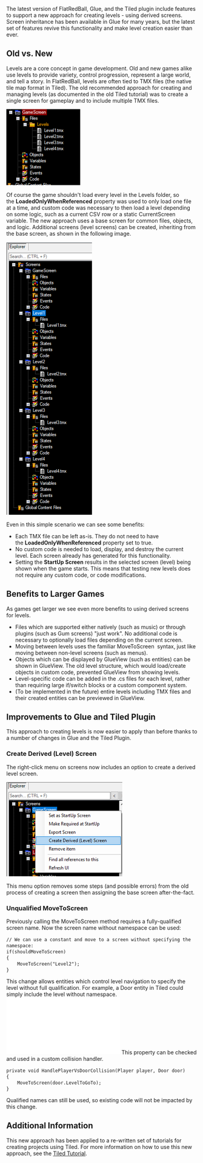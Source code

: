 The latest version of FlatRedBall, Glue, and the Tiled plugin include features to support a new approach for creating levels - using derived screens. Screen inheritance has been available in Glue for many years, but the latest set of features revive this functionality and make level creation easier than ever.

## Old vs. New

Levels are a core concept in game development. Old and new games alike use levels to provide variety, control progression, represent a large world, and tell a story. In FlatRedBall, levels are often tied to TMX files (the native tile map format in Tiled). The old recommended approach for creating and managing levels (as documented in the old Tiled tutorial) was to create a single screen for gameplay and to include multiple TMX files.

![](/media/2018-09-img_5b9ebe74379cd.png)

Of course the game shouldn't load every level in the Levels folder, so the **LoadedOnlyWhenReferenced** property was used to only load one file at a time, and custom code was necessary to then load a level depending on some logic, such as a current CSV row or a static CurrentScreen variable. The new approach uses a base screen for common files, objects, and logic. Additional screens (level screens) can be created, inheriting from the base screen, as shown in the following image.

![](/media/2018-09-img_5b9ec07f2fad8.png)

Even in this simple scenario we can see some benefits:

-   Each TMX file can be left as-is. They do not need to have the **LoadedOnlyWhenReferenced** property set to true.
-   No custom code is needed to load, display, and destroy the current level. Each screen already has generated for this functionality.
-   Setting the **StartUp Screen** results in the selected screen (level) being shown when the game starts. This means that testing new levels does not require any custom code, or code modifications.

## Benefits to Larger Games

As games get larger we see even more benefits to using derived screens for levels.

-   Files which are supported either natively (such as music) or through plugins (such as Gum screens) "just work". No additional code is necessary to optionally load files depending on the current screen.
-   Moving between levels uses the familiar MoveToScreen  syntax, just like moving between non-level screens (such as menus).
-   Objects which can be displayed by GlueView (such as entities) can be shown in GlueView. The old level structure, which would load/create objects in custom code, prevented GlueView from showing levels.
-   Level-specific code can be added in the .cs files for each level, rather than requiring large if/switch blocks or a custom component system.
-   (To be implemented in the future) entire levels including TMX files and their created entities can be previewed in GlueView.

## Improvements to Glue and Tiled Plugin

This approach to creating levels is now easier to apply than before thanks to a number of changes in Glue and the Tiled Plugin.

### Create Derived (Level) Screen

The right-click menu on screens now includes an option to create a derived level screen.

![](/media/2018-09-img_5b9ec2a6cb224.png)

This menu option removes some steps (and possible errors) from the old process of creating a screen then assigning the base screen after-the-fact.

### Unqualified MoveToScreen

Previously calling the MoveToScreen method requires a fully-qualified screen name. Now the screen name without namespace can be used:

``` lang:c#
// We can use a constant and move to a screen without specifying the namespace:
if(shouldMoveToScreen)
{
    MoveToScreen("Level2");
}
```

This change allows entities which control level navigation to specify the level without full qualification. For example, a Door entity in Tiled could simply include the level without namespace. [![](/wp-content/uploads/2018/09/img_5b9e5b145d021.png.md)](/wp-content/uploads/2018/09/img_5b9e5b145d021.png.md) This property can be checked and used in a custom collision handler.

``` lang:c#
private void HandlePlayerVsDoorCollision(Player player, Door door)
{
    MoveToScreen(door.LevelToGoTo);
}
```

Qualified names can still be used, so existing code will not be impacted by this change.

## Additional Information

This new approach has been applied to a re-written set of tutorials for creating projects using Tiled. For more information on how to use this new approach, see the [Tiled Tutorial](/documentation/tools/tiled-plugin/using-the-tiled-plugin.md).  
